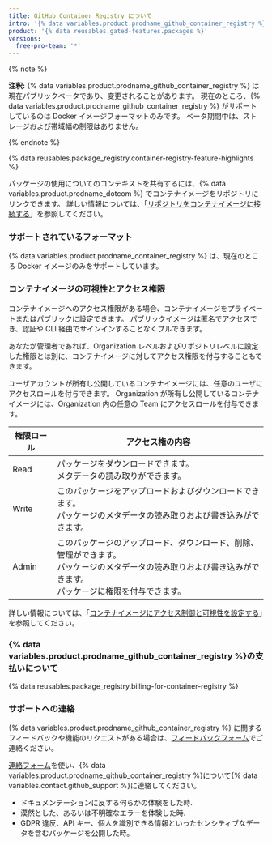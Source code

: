 ```yaml
---
title: GitHub Container Registry について
intro: '{% data variables.product.prodname_github_container_registry %} を利用すると、{% data variables.product.prodname_dotcom %} の Organization または個人ユーザアカウントにシームレスに Docker コンテナイメージをホストして管理できるようになります。 {% data variables.product.prodname_github_container_registry %} を利用すれば、パッケージを管理できるユーザやパッケージにアクセスできるユーザを、きめ細かく設定できます。'
product: '{% data reusables.gated-features.packages %}'
versions:
  free-pro-team: '*'
---
```


{% note %}

**注釈:** {% data variables.product.prodname_github_container_registry %} は現在パブリックベータであり、変更されることがあります。 現在のところ、{% data variables.product.prodname_github_container_registry %} がサポートしているのは Docker イメージフォーマットのみです。 ベータ期間中は、ストレージおよび帯域幅の制限はありません。

{% endnote %}


{% data reusables.package_registry.container-registry-feature-highlights %}

パッケージの使用についてのコンテキストを共有するには、{% data variables.product.prodname_dotcom %} でコンテナイメージをリポジトリにリンクできます。 詳しい情報については、「[リポジトリをコンテナイメージに接続する](/packages/managing-container-images-with-github-container-registry/connecting-a-repository-to-a-container-image)」を参照してください。

### サポートされているフォーマット

{% data variables.product.prodname_container_registry %} は、現在のところ Docker イメージのみをサポートしています。


### コンテナイメージの可視性とアクセス権限

コンテナイメージへのアクセス権限がある場合、コンテナイメージをプライべートまたはパブリックに設定できます。 パブリックイメージは匿名でアクセスでき、認証や CLI 経由でサインインすることなくプルできます。

あなたが管理者であれば、Organization レベルおよびリポジトリレベルに設定した権限とは別に、コンテナイメージに対してアクセス権限を付与することもできます。

ユーザアカウントが所有し公開しているコンテナイメージには、任意のユーザにアクセスロールを付与できます。 Organization が所有し公開しているコンテナイメージには、Organization 内の任意の Team にアクセスロールを付与できます。

| 権限ロール | アクセス権の内容                                                                                             |
| ----- | ---------------------------------------------------------------------------------------------------- |
| Read  | パッケージをダウンロードできます。 <br>メタデータの読み取りができます。                                                         |
| Write | このパッケージをアップロードおよびダウンロードできます。 <br>パッケージのメタデータの読み取りおよび書き込みができます。                                 |
| Admin | このパッケージのアップロード、ダウンロード、削除、管理ができます。 <br>パッケージのメタデータの読み取りおよび書き込みができます。 <br>パッケージに権限を付与できます。 |

詳しい情報については、「[コンテナイメージにアクセス制御と可視性を設定する](/packages/managing-container-images-with-github-container-registry/configuring-access-control-and-visibility-for-container-images)」を参照してください。

### {% data variables.product.prodname_github_container_registry %}の支払いについて

{% data reusables.package_registry.billing-for-container-registry %}

### サポートへの連絡

{% data variables.product.prodname_github_container_registry %} に関するフィードバックや機能のリクエストがある場合は、[フィードバックフォーム](https://support.github.com/contact/feedback?contact%5Bcategory%5D=packages)でご連絡ください。

[連絡フォーム](https://support.github.com/contact?form%5Bsubject%5D=Re:%20GitHub%20Packages)を使い、{% data variables.product.prodname_github_container_registry %}について{% data variables.contact.github_support %}に連絡してください。

* ドキュメンテーションに反する何らかの体験をした時.
* 漠然とした、あるいは不明確なエラーを体験した時.
* GDPR 違反、API キー、個人を識別できる情報といったセンシティブなデータを含むパッケージを公開した時。

